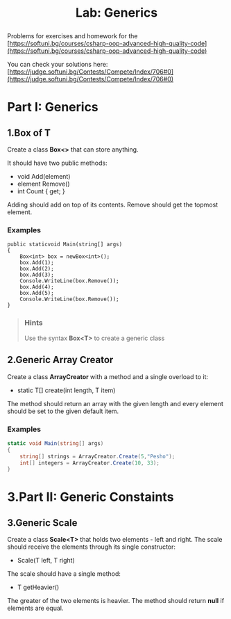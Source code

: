 # <p align="center"> Lab:  Generics </p>

Problems for exercises and homework for the [https://softuni.bg/courses/csharp-oop-advanced-high-quality-code](https://softuni.bg/courses/csharp-oop-advanced-high-quality-code)

You can check your solutions here: [https://judge.softuni.bg/Contests/Compete/Index/706#0](https://judge.softuni.bg/Contests/Compete/Index/706#0)

# Part I: Generics

## 1.Box of T

Create a class **Box&lt;&gt;** that can store anything.

It should have two public methods:

- void Add(element)
- element Remove()
- int Count { get; }

Adding should add on top of its contents. Remove should get the topmost element.

### Examples

```scharp\
public staticvoid Main(string[] args)
{
	Box<int> box = newBox<int>();    
	box.Add(1);    
	box.Add(2);    
	box.Add(3);    
	Console.WriteLine(box.Remove());
	box.Add(4);    
	box.Add(5);    
	Console.WriteLine(box.Remove());
} 
```

> ### Hints
> Use the syntax **Box&lt;T&gt;** to create a generic class

## 2.Generic Array Creator

Create a class **ArrayCreator** with a method and a single overload to it:

- static T[] create(int length, T item)

The method should return an array with the given length and every element should be set to the given default item.

### Examples

```csharp
static void Main(string[] args)
{
	string[] strings = ArrayCreator.Create(5,"Pesho");   
	int[] integers = ArrayCreator.Create(10, 33);
} 
```

# 3.Part II: Generic Constaints

## 3.Generic Scale

Create a class **Scale&lt;T&gt;** that holds two elements - left and right. The scale should receive the elements through its single constructor:

- Scale(T left, T right)

The scale should have a single method:

- T getHeavier()

The greater of the two elements is heavier. The method should return **null** if elements are equal.
